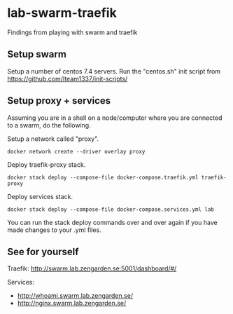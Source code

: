 # lab-swarm-traefik
Findings from playing with swarm and traefik

## Setup swarm

Setup a number of centos 7.4 servers. Run the "centos.sh" init script from https://github.com/Iteam1337/init-scripts/

## Setup proxy + services

Assuming you are in a shell on a node/computer where you are connected to a swarm, do the following.

Setup a network called "proxy".
```
docker network create --driver overlay proxy
```

Deploy traefik-proxy stack.
```
docker stack deploy --compose-file docker-compose.traefik.yml traefik-proxy
```
Deploy services stack.
```
docker stack deploy --compose-file docker-compose.services.yml lab
```
You can run the stack deploy commands over and over again if you have made changes to your .yml files.

## See for yourself

Traefik: http://swarm.lab.zengarden.se:5001/dashboard/#/

Services:
- http://whoami.swarm.lab.zengarden.se/
- http://nginx.swarm.lab.zengarden.se/
